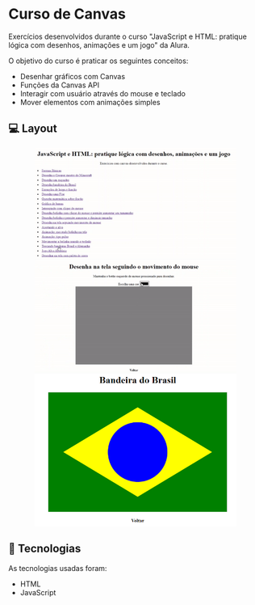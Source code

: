 # Curso de Canvas
Exercícios desenvolvidos durante o curso "JavaScript e HTML: pratique lógica com desenhos, animações e um jogo" da Alura.

O objetivo do curso é praticar os seguintes conceitos:
 - Desenhar gráficos com Canvas
 - Funções da Canvas API
 - Interagir com usuário através do mouse e teclado
 - Mover elementos com animações simples
   
## 💻 Layout   
<p align="center">
  <img alt="Animações" title="Curso Canvas - Animações troca e pulso" src="img/animacao-troca-bandeira-pulso.gif" width="400px">
  <img alt="Desenha na tela" title="Curso Canvas - Desenha na tela" src="img/desenha-tela.gif" width="400px">
  <img alt="Bandeira do Brasil" title="Curso Canvas - Bandeira do brasil" src="img/tela-bandeira-brasil.PNG" width="400px">
</p>

## 🔧 Tecnologias
As tecnologias usadas foram:
- HTML
- JavaScript
